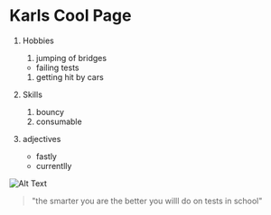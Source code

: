 # Karls Cool Page 

1. Hobbies
    1. jumping of bridges
    * failing tests
    1. getting hit by cars

1. Skills 
    1. bouncy
    1. consumable
1. adjectives
    * fastly
    * currentlly

![Alt Text](https://cdn.searchenginejournal.com/wp-content/uploads/2019/08/c573bf41-6a7c-4927-845c-4ca0260aad6b-760x400.jpeg)    

> "the smarter you are the better you willl do on tests in school"
